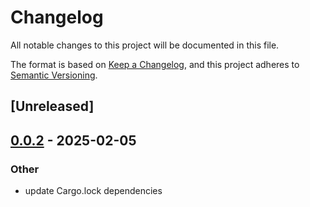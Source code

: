 # Changelog

All notable changes to this project will be documented in this file.

The format is based on [Keep a Changelog](https://keepachangelog.com/en/1.0.0/),
and this project adheres to [Semantic Versioning](https://semver.org/spec/v2.0.0.html).

## [Unreleased]

## [0.0.2](https://github.com/suxin2017/lynx/compare/lynx-core-v0.0.1...lynx-core-v0.0.2) - 2025-02-05

### Other

- update Cargo.lock dependencies
